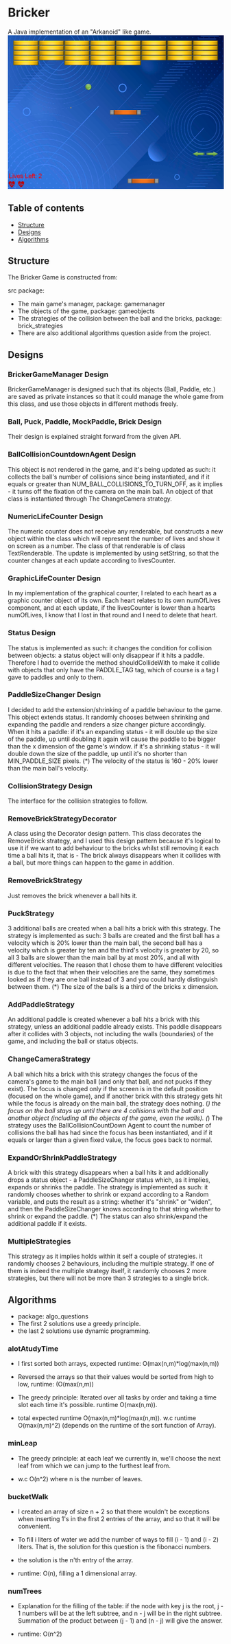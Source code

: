 # Bricker
A Java implementation of an "Arkanoid" like game.
![Bricker Image](bricker_example.png)


## Table of contents
* [Structure](#structure)
* [Designs](#designs)
* [Algorithms](#algorithms)

## Structure
The Bricker Game is constructed from:

src package:
* The main game's manager, package: gamemanager
* The objects of the game, package: gameobjects
* The strategies of the collision between the ball and the bricks, package: brick_strategies
* There are also additional algorithms question aside from the project. 

## Designs


### BrickerGameManager Design 
BrickerGameManager is designed such that its objects (Ball, Paddle, etc.) are saved
as private instances so that it could manage the whole game from this class, and use
those objects in different methods freely.

### Ball, Puck, Paddle, MockPaddle, Brick Design 
Their design is explained straight forward from the given API.

### BallCollisionCountdownAgent Design 
This object is not rendered in the game, and it's being updated as such:
it collects the ball's number of collisions since being instantiated,
and if it equals or greater than NUM_BALL_COLLISIONS_TO_TURN_OFF,
as it implies - it turns off the fixation of the camera on the main ball.
An object of that class is instantiated through The ChangeCamera strategy.

### NumericLifeCounter Design 
The numeric counter does not receive any renderable, but constructs a new
object within the class which will represent the number of lives and show it
on screen as a number. The class of that renderable is of class TextRenderable.
The update is implemented by using setString, so that the counter changes
at each update according to livesCounter.

### GraphicLifeCounter Design 
In my implementation of the graphical counter, I related to each heart
as a graphic counter object of its own. Each heart relates to its own
numOfLives component, and at each update, if the livesCounter is lower than
a hearts numOfLives, I know that I lost in that round and I need to delete that heart.

### Status Design 
The status is implemented as such: it changes the condition for collision between objects:
a status object will only disappear if it hits a paddle. Therefore I had to
override the method shouldCollideWith to make it collide with objects that only have
the PADDLE_TAG tag, which of course is a tag I gave to paddles and only to them.

### PaddleSizeChanger Design 
I decided to add the extension/shrinking of a paddle behaviour to the game.
This object extends status. It randomly chooses between shrinking and
expanding the paddle and renders a size changer picture accordingly.
When it hits a paddle:
if it's an expanding status - it will double up
the size of the paddle, up until doubling it again will cause the paddle
to be bigger than the x dimension of the game's window.
if it's a shrinking status - it will double down
the size of the paddle, up until it's no shorter than MIN_PADDLE_SIZE pixels.
(*) The velocity of the status is 160 - 20% lower than the main ball's velocity.

### CollisionStrategy Design 
The interface for the collision strategies to follow.

### RemoveBrickStrategyDecorator 
A class using the Decorator design pattern. This class decorates the RemoveBrick
strategy, and I used this design pattern because it's logical to use it if we want
to add behaviour to the bricks whilst still removing it each time a ball hits it,
that is - The brick always disappears when it collides with a ball, but
more things can happen to the game in addition.

### RemoveBrickStrategy 
Just removes the brick whenever a ball hits it.

### PuckStrategy 
3 additional balls are created when a ball hits a brick with this strategy.
The strategy is implemented as such: 3 balls are created and the first ball has
a velocity which is 20% lower than the main ball, the second ball has a velocity which
is greater by ten and the third's velocity is greater by 20, so all 3 balls are slower than
the main ball by at most 20%, and all with different velocities. The reason that I chose them
to have different velocities is due to the fact that when their velocities are the same,
they sometimes looked as if they are one ball instead of 3 and you could hardly distinguish
between them.
(*) The size of the balls is a third of the bricks x dimension.

### AddPaddleStrategy 
An additional paddle is created whenever a ball hits a brick with this strategy,
unless an additional paddle already exists. This paddle disappears after it collides
with 3 objects, not including the walls (boundaries) of the game, and including the ball
or status objects.

### ChangeCameraStrategy 
A ball which hits a brick with this strategy changes the focus of the camera's game
to the main ball (and only that ball, and not pucks if they exist).
The focus is changed only if the screen is in the default position (focused on the
whole game), and if another brick with this strategy gets hit while the focus
is already on the main ball, the strategy does nothing.
(*) the focus on the ball stays up until there are 4 collisions with the ball and
another object (including all the objects of the game, even the walls).
(*) The strategy uses the BallCollisionCountDown Agent to count the number
of collisions the ball has had since the focus has been instantiated,
and if it equals or larger than a given fixed value, the focus goes
back to normal.

### ExpandOrShrinkPaddleStrategy 
A brick with this strategy disappears when a ball hits it and additionally drops
a status object - a PaddleSizeChanger status which, as it implies, expands or shrinks
the paddle. The strategy is implemented as such:
it randomly chooses whether to shrink or expand according to a Random
variable, and puts the result as a string: whether it's "shrink" or "widen",
and then the PaddleSizeChanger knows according to that string whether to shrink
or expand the paddle.
(*) The status can also shrink/expand the additional paddle if it exists.

### MultipleStrategies 
This strategy as it implies holds within it self a couple of strategies.
it randomly chooses 2 behaviours, including the multiple strategy. If
one of them is indeed the multiple strategy itself, it randomly chooses 2 more strategies,
but there will not be more than 3 strategies to a single brick.


## Algorithms
* package: algo_questions
* The first 2 solutions use a greedy principle.
* the last 2 solutions use dynamic programming.

### alotAtudyTime 
* I first sorted both arrays, expected runtime: O(max(n,m)*log(max(n,m))
* Reversed the arrays so that their values would be sorted from high to low,
runtime: (O(max(n,m))
* The greedy principle: Iterated over all tasks by order and
taking a time slot each time it's possible. runtime O(max(n,m)).

* total expected runtime O(max(n,m)*log(max(n,m)).
w.c runtime O(max(n,m)^2) (depends on the runtime of the sort function of Array).

### minLeap 
* The greedy principle:
at each leaf we currently in,
we'll choose the next leaf from which we can jump to the furthest
leaf from.

* w.c O(n^2) where n is the number of leaves.

### bucketWalk 
* I created an array of size n + 2 so that there wouldn't be
exceptions when inserting 1's in the first 2 entries of the array,
and so that it will be convenient.
* To fill i liters of water we add the number of ways to fill
(i - 1) and (i - 2) liters. That is, the solution for this question is the fibonacci numbers.
* the solution is the n'th entry of the array.

* runtime: O(n), filling a 1 dimensional array.

### numTrees 
* Explanation for the filling of the table:
if the node with key j is the root, j - 1 numbers will be
at the left subtree, and n - j will be in the right subtree.
Summation of the product between (j - 1) and (n - j) will give the answer.

* runtime: O(n^2)
